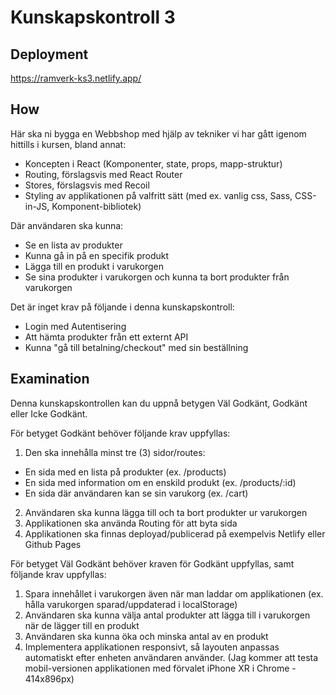 # Kunskapskontroll 3


## Deployment

https://ramverk-ks3.netlify.app/

## How

Här ska ni bygga en Webbshop med hjälp av tekniker vi har gått igenom hittills i kursen, bland annat:
- Koncepten i React (Komponenter, state, props, mapp-struktur)
- Routing, förslagsvis med React Router
- Stores, förslagsvis med Recoil 
- Styling av applikationen på valfritt sätt (med ex. vanlig css, Sass, CSS-in-JS, Komponent-bibliotek) 

Där användaren ska kunna:
- Se en lista av produkter
- Kunna gå in på en specifik produkt
- Lägga till en produkt i varukorgen
- Se sina produkter i varukorgen och kunna ta bort produkter från varukorgen

Det är inget krav på följande i denna kunskapskontroll:
- Login med Autentisering
- Att hämta produkter från ett externt API
- Kunna "gå till betalning/checkout" med sin beställning

## Examination

Denna kunskapskontrollen kan du uppnå betygen Väl Godkänt, Godkänt eller Icke Godkänt.

För betyget Godkänt behöver följande krav uppfyllas:

1. Den ska innehålla minst tre (3) sidor/routes: 
  - En sida med en lista på produkter (ex. /products)
  - En sida med information om en enskild produkt (ex. /products/:id)
  - En sida där användaren kan se sin varukorg (ex. /cart)
2. Användaren ska kunna lägga till och ta bort produkter ur varukorgen
3. Applikationen ska använda Routing för att byta sida
4. Applikationen ska finnas deployad/publicerad på exempelvis Netlify eller Github Pages

För betyget Väl Godkänt behöver kraven för Godkänt uppfyllas, samt följande krav uppfyllas:

1. Spara innehållet i varukorgen även när man laddar om applikationen (ex. hålla varukorgen sparad/uppdaterad i localStorage)
2. Användaren ska kunna välja antal produkter att lägga till i varukorgen när de lägger till en produkt
3. Användaren ska kunna öka och minska antal av en produkt
4. Implementera applikationen responsivt, så layouten anpassas automatiskt efter enheten användaren använder.
(Jag kommer att testa mobil-versionen applikationen med förvalet iPhone XR i Chrome - 414x896px)